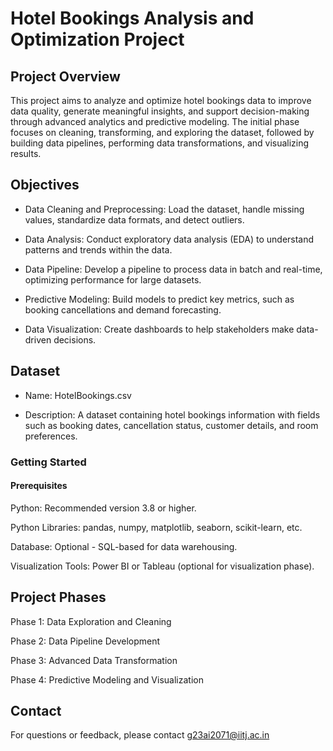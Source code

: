 # Hotel Bookings Analysis and Optimization Project

## Project Overview

This project aims to analyze and optimize hotel bookings data to improve data quality, generate meaningful insights, and support decision-making through advanced analytics and predictive modeling. The initial phase focuses on cleaning, transforming, and exploring the dataset, followed by building data pipelines, performing data transformations, and visualizing results.

## Objectives
- Data Cleaning and Preprocessing: Load the dataset, handle missing values, standardize data formats, and detect outliers.

- Data Analysis: Conduct exploratory data analysis (EDA) to understand patterns and trends within the data.

- Data Pipeline: Develop a pipeline to process data in batch and real-time, optimizing performance for large datasets.

- Predictive Modeling: Build models to predict key metrics, such as booking cancellations and demand forecasting.

- Data Visualization: Create dashboards to help stakeholders make data-driven decisions.

## Dataset

- Name: HotelBookings.csv

- Description: A dataset containing hotel bookings information with fields such as booking dates, cancellation status, customer details, and room preferences.

### Getting Started
#### Prerequisites

Python: Recommended version 3.8 or higher.

Python Libraries: pandas, numpy, matplotlib, seaborn, scikit-learn, etc.

Database: Optional - SQL-based for data warehousing.

Visualization Tools: Power BI or Tableau (optional for visualization phase).


## Project Phases

Phase 1: Data Exploration and Cleaning

Phase 2: Data Pipeline Development

Phase 3: Advanced Data Transformation

Phase 4: Predictive Modeling and Visualization

## Contact
For questions or feedback, please contact g23ai2071@iitj.ac.in